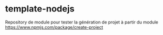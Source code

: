 # template-nodejs
Repository de module pour tester la génération de projet à partir du module 
https://www.npmjs.com/package/create-project
